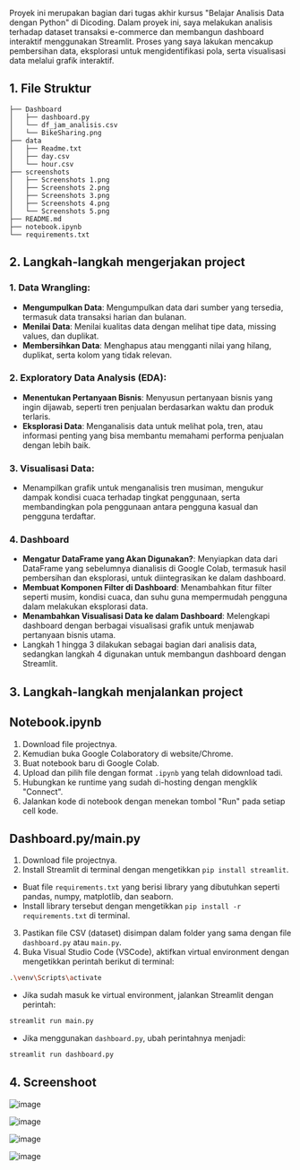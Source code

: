 Proyek ini merupakan bagian dari tugas akhir kursus "Belajar Analisis Data dengan Python" di Dicoding. Dalam proyek ini, saya melakukan analisis terhadap dataset transaksi e-commerce dan membangun dashboard interaktif menggunakan Streamlit. Proses yang saya lakukan mencakup pembersihan data, eksplorasi untuk mengidentifikasi pola, serta visualisasi data melalui grafik interaktif. 
## 1. File Struktur
   ```plaintext
├── Dashboard
│   ├── dashboard.py
│   └── df_jam_analisis.csv
│   └── BikeSharing.png
├── data
│   ├── Readme.txt
│   ├── day.csv
│   └── hour.csv
├── screenshots
│   ├── Screenshots 1.png
│   ├── Screenshots 2.png
│   ├── Screenshots 3.png
│   ├── Screenshots 4.png
│   └── Screenshots 5.png
├── README.md
├── notebook.ipynb
└── requirements.txt
  ```

## 2. Langkah-langkah mengerjakan project

### 1. Data Wrangling:

- **Mengumpulkan Data**: Mengumpulkan data dari sumber yang tersedia, termasuk data transaksi harian dan bulanan.
- **Menilai Data**: Menilai kualitas data dengan melihat tipe data, missing values, dan duplikat.
- **Membersihkan Data**: Menghapus atau mengganti nilai yang hilang, duplikat, serta kolom yang tidak relevan.

### 2. Exploratory Data Analysis (EDA):

- **Menentukan Pertanyaan Bisnis**: Menyusun pertanyaan bisnis yang ingin dijawab, seperti tren penjualan berdasarkan waktu dan produk terlaris.
- **Eksplorasi Data**: Menganalisis data untuk melihat pola, tren, atau informasi penting yang bisa membantu memahami performa penjualan dengan lebih baik.

### 3. Visualisasi Data:

- Menampilkan grafik untuk menganalisis tren musiman, mengukur dampak kondisi cuaca terhadap tingkat penggunaan, serta membandingkan pola penggunaan antara pengguna kasual dan pengguna terdaftar.

### 4. Dashboard

- **Mengatur DataFrame yang Akan Digunakan?**: Menyiapkan data dari DataFrame yang sebelumnya dianalisis di Google Colab, termasuk hasil pembersihan dan eksplorasi, untuk diintegrasikan ke dalam dashboard.
- **Membuat Komponen Filter di Dashboard**: Menambahkan fitur filter seperti musim, kondisi cuaca, dan suhu guna mempermudah pengguna dalam melakukan eksplorasi data.
- **Menambahkan Visualisasi Data ke dalam Dashboard**: Melengkapi dashboard dengan berbagai visualisasi grafik untuk menjawab pertanyaan bisnis utama.
- Langkah 1 hingga 3 dilakukan sebagai bagian dari analisis data, sedangkan langkah 4 digunakan untuk membangun dashboard dengan Streamlit.

## 3. Langkah-langkah menjalankan project

## Notebook.ipynb

1. Download file projectnya.
2. Kemudian buka Google Colaboratory di website/Chrome.
3. Buat notebook baru di Google Colab.
4. Upload dan pilih file dengan format `.ipynb` yang telah didownload tadi.
5. Hubungkan ke runtime yang sudah di-hosting dengan mengklik "Connect".
6. Jalankan kode di notebook dengan menekan tombol "Run" pada setiap cell kode.

## Dashboard.py/main.py

1. Download file projectnya.
2. Install Streamlit di terminal dengan mengetikkan `pip install streamlit`.

 - Buat file `requirements.txt` yang berisi library yang dibutuhkan seperti pandas, numpy, matplotlib, dan seaborn.
 - Install library tersebut dengan mengetikkan `pip install -r requirements.txt` di terminal.

3. Pastikan file CSV (dataset) disimpan dalam folder yang sama dengan file `dashboard.py` atau `main.py`.
4. Buka Visual Studio Code (VSCode), aktifkan virtual environment dengan mengetikkan perintah berikut di terminal:

 ```bash
 .\venv\Scripts\activate
 ```

  - Jika sudah masuk ke virtual environment, jalankan Streamlit dengan perintah:

```bash
streamlit run main.py
```

  - Jika menggunakan `dashboard.py`, ubah perintahnya menjadi:

   ```bash
   streamlit run dashboard.py
   ```

## 4. Screenshoot
![image](https://github.com/user-attachments/assets/6b1f9a6a-98ec-42b9-99bc-e4e284954743)

![image](https://github.com/user-attachments/assets/8fd366c5-73fb-4a44-b686-f97797683289)

![image](https://github.com/user-attachments/assets/b64eb10b-dbf3-4e73-a314-7e01c151f121)

![image](https://github.com/user-attachments/assets/0e6f9a89-43e8-4979-a565-1b8da6477d71)


